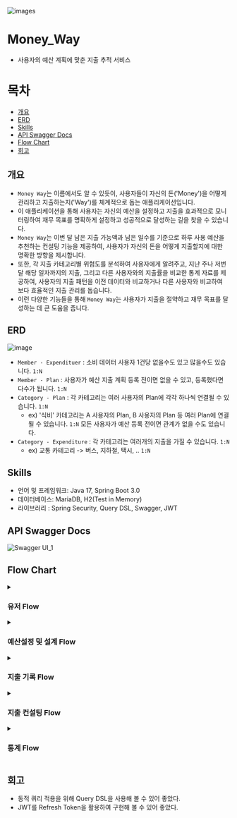 ![images](https://bow-hair-db3.notion.site/image/https%3A%2F%2Fprod-files-secure.s3.us-west-2.amazonaws.com%2F571a24a3-05f9-4ea5-b01f-cba1a3ac070d%2F15e422df-e785-43b5-9d2e-b70edf6f20b5%2Fsave.png?table=block&id=90cba97a-58a8-43e4-a256-3a226db3d5b5&spaceId=571a24a3-05f9-4ea5-b01f-cba1a3ac070d&width=2000&userId=&cache=v2)
# Money_Way

- 사용자의 예산 계획에 맞춘 지출 추적 서비스

# 목차

- [개요](#개요)
- [ERD](#erd)
- [Skills](#skills)
- [API Swagger Docs](#api-swagger-docs)
- [Flow Chart](#flow-chart)
- [회고](#회고)

## 개요

- `Money Way`는 이름에서도 알 수 있듯이, 사용자들이 자신의 돈('Money')을 어떻게 관리하고 지출하는지('Way')를 체계적으로 돕는 애플리케이션입니다.
- 이 애플리케이션을 통해 사용자는 자신의 예산을 설정하고 지출을 효과적으로 모니터링하여 재무 목표를 명확하게 설정하고 성공적으로 달성하는 길을 찾을 수 있습니다.
- `Money Way`는 이번 달 남은 지출 가능액과 남은 일수를 기준으로 하루 사용 예산을 추천하는 컨설팅 기능을 제공하여, 사용자가 자신의 돈을 어떻게 지출할지에 대한 명확한 방향을 제시합니다.
- 또한, 각 지출 카테고리별 위험도를 분석하여 사용자에게 알려주고, 지난 주나 저번 달 해당 일자까지의 지출, 그리고 다른 사용자와의 지출률을 비교한 통계 자료를 제공하여, 사용자의 지출 패턴을 이전 데이터와 비교하거나 다른 사용자와 비교하여 보다 효율적인 지출 관리를 돕습니다.
- 이런 다양한 기능들을 통해 `Money Way`는 사용자가 지출을 절약하고 재무 목표를 달성하는 데 큰 도움을 줍니다.

## ERD
![image](https://github.com/CheorHyeon/MoneyWay/assets/126079049/80d811b0-cec5-4331-8357-2d8555d33044)
- `Member - Expendituer` : 소비 데이터 사용자 1건당 없을수도 있고 많을수도 있습니다. `1:N`
- `Member - Plan` : 사용자가 예산 지출 계획 등록 전이면 없을 수 있고, 등록했다면 다수가 됩니다. `1:N`
- `Category - Plan` : 각 카테고리는 여러 사용자의 Plan에 각각 하나씩 연결될 수 있습니다. `1:N`
  - ex) '식비' 카테고리는 A 사용자의 Plan, B 사용자의 Plan 등 여러 Plan에 연결될 수 있습니다. `1:N` 모든 사용자가 예산 등록 전이면 관계가 없을 수도 있습니다.
- `Category - Expenditure` : 각 카테고리는 여러개의 지출을 가질 수 있습니다. `1:N`
  - ex) 교통 카테고리 -> 버스, 지하철, 택시, .. `1:N`


## Skills

- 언어 및 프레임워크: Java 17, Spring Boot 3.0
- 데이터베이스: MariaDB, H2(Test in Memory)
- 라이브러리 : Spring Security, Query DSL, Swagger, JWT

## API Swagger Docs
![Swagger UI_1](https://github.com/CheorHyeon/MoneyWay/assets/126079049/24fc48e3-6fd8-4a6e-adbd-553a90b242d5)

## Flow Chart
<details>
  <summary><h3>유저 Flow</h3></summary>
  
### 회원가입 & 로그인
![image](https://github.com/CheorHyeon/MoneyWay/assets/126079049/12d4da01-94d2-4f5f-a772-2fa787f8003f)

- ID/PW로 회원가입
  - PW 제약 조건 3가지 적용 및 회원 Data 생성
    - 회원가입 기능 구현, PW 제약조건 3가지 설정
    - [상세 설명 및 코드 - PR 바로가기](https://github.com/CheorHyeon/MoneyWay/pull/2)
    
- ID/PW로 로그인 -> JWT(Access Token 및 Refresh Token) 발급
  - ID/PW 검증 후 JWT AT & RT 발급
    - RT가 기존에 있더라도 갱신
    - [상세 설명 및 코드 - PR 바로가기](https://github.com/CheorHyeon/MoneyWay/pull/4)

### 사용자 인증이 필요한 기능 동작 전 JWT 인증 방식 및 필터 설정

![image](https://github.com/CheorHyeon/MoneyWay/assets/126079049/1e22c94e-1707-452a-be7f-61f08011f200)

- JWT로 인증이 필요한 모든 URI에 접속하기 전 토큰 검증
  - Access Token이 유효하다면 통과
  - 유효하지 않다면, Refresh Token 값을 비교하고 유효하면 JWT를 재발행 응답 해주고 통과
  - Refresh Token도 유효하지 않다면 `재로그인 요청 메세지` 반환
 
- 토큰 검증을 요청 전에 적용하기 위한 필터 설정
  - UsernamePassword 인증 필터 전 JWT 인증 필터를 두어 JWT로 인증 처리 하기 위한 필터 도입
  - 회원가입 / 로그인 / Swagger 문서 관련 URI 접속 시 필터 적용되지 않도록 설정
  - 각각 상황에 맞는 예외 처리를 통해 왜 통과가 안 되었는지 사용자에게 알려줍니다.
  - [상세 설명 및 코드 - PR 바로가기](https://github.com/CheorHyeon/MoneyWay/pull/6)

### 필터 발생 예외 처리 및 카테고리 조회 기능 API

#### 필터에서 발생하는 예외 처리

![image](https://github.com/CheorHyeon/MoneyWay/assets/126079049/8b47e652-659c-4407-ab2f-c66fb4f271e8)

  - 필터단에서 발생하는 예외 처리는 Servlet 단에서 발생하지 않기 때문에 @ControllerAdvice 어노테이션으로 해결할 수 없어 별도의 AuthenticationExceptionHandlerFilter 필터를 생성하였습니다.
  - Swagger 접속 시 필터 적용 안 되게 하기 위해 정규표현식을 수정하였습니다.

</details>

<details>
  <summary><h3>예산설정 및 설계 Flow</h3></summary>

#### 카테고리 조회 기능

![image](https://github.com/CheorHyeon/MoneyWay/assets/126079049/06463482-4e8b-49f7-a881-5294a9f5cbb1)
  - JWT 인증 필터를 거쳐 인증된 사용자는 카테고리 목록 조회가 가능합니다.

**[카테고리 조회 및 필터 예외 처리 상세 설명 및 코드 - PR 바로가기](https://github.com/CheorHyeon/MoneyWay/pull/8)**

### 예산 설계 및 추천 기능

![image](https://github.com/CheorHyeon/MoneyWay/assets/126079049/fec8e4c6-b8e9-4862-b074-4ddf7f318d85)
#### 예산 설계

- 카테고리별 설정할 예산을 받아서 설정해 주며, 입력하지 않을 시 기본값으로 0원 설정합니다.
  - 만일 모두 0원인 경우 하나라도 입력하도록 메세지 반환합니다.
#### 예산 추천

- 예산 계획에 있는 전체 예산에서 해당 카테고리의 목표 예산의 비율의 평균을 구합니다.
  - 해당 평균을 카테고리별로 총액과 곱해서 결과를 반환합니다.
- 사용자는 반환받은 추천액을 통해 예산 설계 API를 다시 호출해야 등록됩니다.
  - Query DSL 활용 시 Java Reflection API를 사용하여 동적으로 Setter 메서드를 호출하여 각 튜플에 저장된 평균값을 DTO 객체에 값 지정하여 코드의 양을 줄였습니다.

**[예산 설계 및 추천 상세 설명 및 코드 - PR 바로가기](https://github.com/CheorHyeon/MoneyWay/pull/10)**

### 예산 계획 수정

![image](https://github.com/CheorHyeon/MoneyWay/assets/126079049/9a8d7bb8-fb72-4aaa-9cdc-7d4a6de185dd)

- 등록 메서드에서 기존에 등록된 지출 계획이 있는지 검사합니다.
   - 등록 된 지출 계획이 있다면 해당 카테고리 지출 계획을 수정
   - 만일 없다면 신규 등록
   - [예산 계획 수정 설명 및 코드 - PR 바로가기](https://github.com/CheorHyeon/MoneyWay/pull/12)

 </details>

 <details>
  <summary><h3>지출 기록 Flow</h3></summary>
   
### 지출 내역 생성 및 삭제

![image](https://github.com/CheorHyeon/MoneyWay/assets/126079049/1d22d16b-1b2e-405f-b390-05287bad8300)
![image](https://github.com/CheorHyeon/MoneyWay/assets/126079049/e8413f1b-0ac9-4936-b1a3-27ab3e8b2c38)


#### 지출 내역 생성
- 사용자로부터 카테고리 id, 지출 금액, 비고(메모), 지출 일자, 합계 포함 여부를 입력받습니다.
- 존재하는 카테고리인지 확인 후 지출 내역에 등록합니다.

#### 지출 내역 삭제
- 삭제하고자 하는 지출 내역 id를 입력받아 이미 존재하는지, 해당 사용자가 작성한 건지 확인합니다.
- 이미 존재하고 요청한 사용자가 작성한 지출 내역이 맞다면 삭제 처리, 아니라면 실패 메세지를 반한힙니다.

**[지출 내역 등록 및 삭제 상세 설명 및 코드 - PR 바로가기](https://github.com/CheorHyeon/MoneyWay/pull/15)**

### 지출 내역 수정
![image](https://github.com/CheorHyeon/MoneyWay/assets/126079049/d6a75d25-ac32-4c28-9df0-2aee6b661847)

- 지출 id를 URI로 포함하여 받고, 수정 내용을 DTO 객체로 받습니다.
  - 수정 내용을 아무것도 작성해서 요청을 보내지 않으면 실패 메세지를 보냅니다.
  - id에 해당하는 지출 객체를 찾고, 수정할 수 있는지 검사합니다(작성자가 현재 로그인한 사용자가 맞는지, 존재하긴 하는지)
  - 수정 가능하다면 지출 내역을 수정합니다.
  - PATCH 메서드 방식으로 수정을 구현하여, 일부 속성만 수정할 수 있도록 구현하였습니다. 
  - [예산 계획 수정 설명 및 코드 - PR 바로가기](https://github.com/CheorHyeon/MoneyWay/pull/23)

### 지출 상세 내역 조회 및 목록 조회
![image](https://github.com/CheorHyeon/MoneyWay/assets/126079049/4c82e9b1-cffa-4730-99c8-a4cd18ab39c4)
![image](https://github.com/CheorHyeon/MoneyWay/assets/126079049/6f522f44-b96f-488c-8a27-7b532499fab7)

#### 지출 내역 상세
- 사용자로부터 URI에 조회하고자 하는 지출 내역 id를 입력받습니다.
- 존재하는 지출 내역인지 확인한 후 결과를 반환합니다.

#### 지출 내역 목록 조회
- `특정 기간 / 카테고리별 / 금액별` 조회가 가능합니다.
  - 3가지 조건 중 일부(0개 이상) 혹은 전부 적용할 수 있습니다.
  - 페이지를 적용한 결과를 반환하며, 아무런 정보도 입력하지 않으면 기본값으로 0페이지 데이터를 반환하며, 한 페이지당 10개씩 보여줍니다!
  - 조건에 맞게 쿼리를 생성할 수 있는 `BooleanBuilder 객체를 활용`하여 Pagenation 처리를 합니다.

**[지출 내역 등록 및 삭제 상세 설명 및 코드 - PR 바로가기](https://github.com/CheorHyeon/MoneyWay/pull/17)**

</details>

<details>
  <summary><h3>지출 컨설팅 Flow</h3></summary>
  
### 이번 달 지출 가능 금액 조회(총액, 카테고리별)
![image](https://github.com/CheorHyeon/MoneyWay/assets/126079049/7c968574-e4fd-4783-b8c2-52ef2d54b630)
- 현재 날짜 기준으로 이번 달 지출 가능 금액을 계산합니다.
  - 총액 : 총지출액 - 계획
  - 카테고리별 : 카테고리별 총지출액 - 계획(지출 내역 없으면 계획 값 반환)
  - 만일 사용자가 목표 설정 전에 해당 API 요청을 하면 지출 계획부터 세우라는 메세지 반환
  - [이번 달 지출 가능 금액 조회(총액, 카테고리별) 상세 설명 및 코드 - PR 바로가기](https://github.com/CheorHyeon/MoneyWay/pull/19)

### 오늘 사용 예산 추천
![image](https://github.com/CheorHyeon/MoneyWay/assets/126079049/09b66a97-fdcb-4462-85c6-af2ff6b1bf05)
- 이번 달 1일 ~ 어제 날짜까지 지출 내역 및 해당 사용자 지출 계획 추출
- 총지출액 및 카테고리별 지출액과 목표 금액 차를 구한 뒤 말일까지 남은 일수로 나눠서 해당 일자 추천액 반환
**기존 : 현재 시점까지 지출액 확인 -> 변경 : 어제 날짜까지 지출액 확인(오늘의 지출 내역 추천이기 때문)**
  - 기존 : [오늘 사용 예산 추천 기능 상세 설명 및 코드 - PR 바로가기](https://github.com/CheorHyeon/MoneyWay/pull/19)
  - 수정 : [refactor : 오늘 예산 추천 코드 함수화 커밋](https://github.com/CheorHyeon/MoneyWay/pull/25/commits/7a4b6a6829b793adab5bff56f97866b02f964b28)
 
### 오늘 지출 내역과 카테고리별 지출 위험도 안내
![image](https://github.com/CheorHyeon/MoneyWay/assets/126079049/97ed50a3-bba8-4a44-9058-ca555c3318fd)

- 오늘 지출 내용을 총액과 카테고리별 금액으로 알려줍니다.
- 컨설팅의 일부로 아래 내용을 추가로 제공합니다.
  - 오늘 적절 금액 : 오늘 사용했으면 적절했을 금액 // 오늘 추천액 중 총액
  - 오늘 지출 금액 : 오늘 기준 사용한 총금액 // 오늘 사용액 중 총액
  - 위험도 : 카테고리별 적정 금액, 지출 금액의 차이를 위험도로 나타냄 // 각 카테고리별 사용액 / 카테고리별 추천액
- 이를 위해 오늘 사용 추천액 + 오늘 실제 사용액의 데이터를 활용하여 구현하였습니다.
  - [오늘 지출 내역과 카테고리별 지출 위험도 안내 상세 설명 및 코드 - PR 바로가기](https://github.com/CheorHyeon/MoneyWay/pull/24)

</details>

<details>
  <summary><h3>통계 Flow</h3></summary>
  
### 지난달 대비 오늘 일자 기준 사용량 통계 데이터 추출
![image](https://github.com/CheorHyeon/MoneyWay/assets/126079049/b3d1a46b-bf4a-4023-915f-8a9d94f3bfdc)

- 오늘 일자까지 사용한 이번 달 지출량과 지난달의 오늘 일자까지 지출한 지출량 대비 통계 데이터를 추출합니다.
  - 지난달의 오늘 날짜까지 소비 내역(지난달 1일 ~ 오늘 일)
  - 이번 달 오늘 날짜까지 소비 내역(이번달 1일 ~ 오늘)
    - 총액 : 오늘 사용량 / 지난달 오늘 일자 사용량
    - 카테고리별 사용량 : 카테고리별 오늘 사용량 / 지난달 오늘 일자까지 사용량
  - [지난달 대비 오늘 일자 기준 사용량 통계 데이터 추출 상세 설명 및 코드 - PR 바로가기](https://github.com/CheorHyeon/MoneyWay/pull/27)

### 7일 전 총 지출액과 오늘 지출액 비교
![image](https://github.com/CheorHyeon/MoneyWay/assets/126079049/e2b1d3cf-63e2-44dd-b49f-7e9d2c87b0a0)

- 7일 전 지출 총액과 오늘 지출 총액을 비교하는 통계 데이터를 추출합니다.
  - 오늘 지출 총액
  - 7일 전 지출 총액
  - 오늘 지출 / 7일 전 지출 비율
  - [7일 전 총 지출액과 오늘 지출액 비교 기능 구현 상세 설명 및 코드 - PR 바로가기](https://github.com/CheorHyeon/MoneyWay/pull/29)

### 다른 유저 평균 지출액 대비 나의 지출액 비율 반환
![image](https://github.com/CheorHyeon/MoneyWay/assets/126079049/67409dbe-c6f4-43a1-84c3-9ad16a524f86)
- 오늘 지출한 금액과 다른 사용자들의 오늘 평균 지출액, 비율을 반환하는 기능을 구현합니다.
  - 나의 총 오늘 지출액 / 다른 사람들의 평균 지출액
  - [7일 전 총지출액과 오늘 지출액 비교 기능 구현 상세 설명 및 코드 - PR 바로가기](https://github.com/CheorHyeon/MoneyWay/pull/31)
  
</details>

## 회고
- 동적 쿼리 적용을 위해 Query DSL을 사용해 볼 수 있어 좋았다.
- JWT를 Refresh Token을 활용하여 구현해 볼 수 있어 좋았다.
